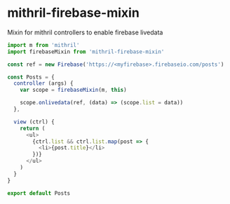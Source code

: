 # mithril-firebase-mixin

Mixin for mithril controllers to enable firebase livedata

```javascript
import m from 'mithril'
import firebaseMixin from 'mithril-firebase-mixin'

const ref = new Firebase('https://<myfirebase>.firebaseio.com/posts')

const Posts = {
  controller (args) {
    var scope = firebaseMixin(m, this)

    scope.onlivedata(ref, (data) => (scope.list = data))
  },

  view (ctrl) {
    return (
      <ul>
        {ctrl.list && ctrl.list.map(post => {
          <li>{post.title}</li>
        })}
      </ul>
    )
  }
}

export default Posts
```

